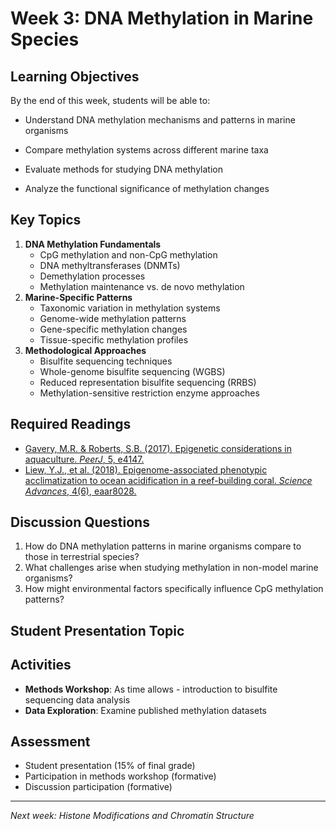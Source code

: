 # Week 3: DNA Methylation in Marine Species

## Learning Objectives

By the end of this week, students will be able to:

- Understand DNA methylation mechanisms and patterns in marine organisms

- Compare methylation systems across different marine taxa

- Evaluate methods for studying DNA methylation

- Analyze the functional significance of methylation changes

## Key Topics

1.  **DNA Methylation Fundamentals**
    -   CpG methylation and non-CpG methylation
    -   DNA methyltransferases (DNMTs)
    -   Demethylation processes
    -   Methylation maintenance vs. de novo methylation
2.  **Marine-Specific Patterns**
    -   Taxonomic variation in methylation systems
    -   Genome-wide methylation patterns
    -   Gene-specific methylation changes
    -   Tissue-specific methylation profiles
3.  **Methodological Approaches**
    -   Bisulfite sequencing techniques
    -   Whole-genome bisulfite sequencing (WGBS)
    -   Reduced representation bisulfite sequencing (RRBS)
    -   Methylation-sensitive restriction enzyme approaches

## Required Readings

-   [Gavery, M.R. & Roberts, S.B. (2017). Epigenetic considerations in aquaculture. *PeerJ*, 5, e4147.](peerj-4147.pdf)
-   [Liew, Y.J., et al. (2018). Epigenome-associated phenotypic acclimatization to ocean acidification in a reef-building coral. *Science Advances*, 4(6), eaar8028.](sciadv.aar8028.pdf)

## Discussion Questions

1.  How do DNA methylation patterns in marine organisms compare to those in terrestrial species?
2.  What challenges arise when studying methylation in non-model marine organisms?
3.  How might environmental factors specifically influence CpG methylation patterns?

## Student Presentation Topic

## Activities

-   **Methods Workshop**: As time allows - introduction to bisulfite sequencing data analysis
-   **Data Exploration**: Examine published methylation datasets

## Assessment

-   Student presentation (15% of final grade)
-   Participation in methods workshop (formative)
-   Discussion participation (formative)

------------------------------------------------------------------------

*Next week: Histone Modifications and Chromatin Structure*

